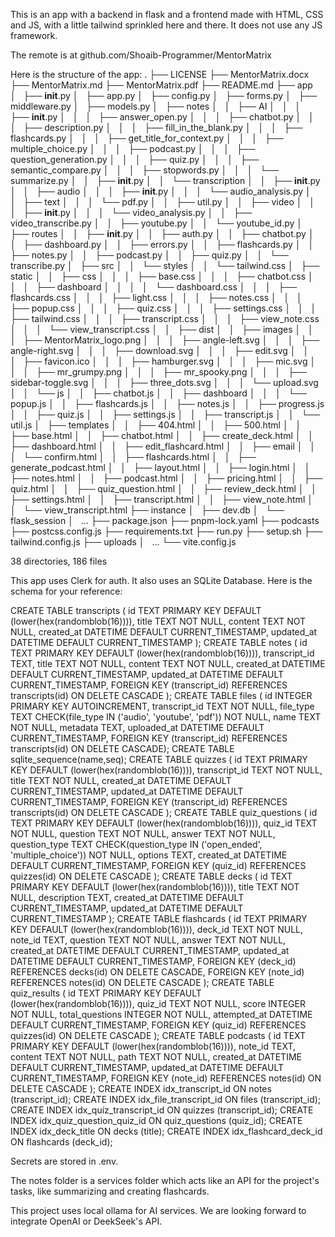 This is an app with a backend in flask and a frontend made with HTML, CSS and JS, with a little tailwind sprinkled here and there. It does not use any JS framework.

The remote is at github.com/Shoaib-Programmer/MentorMatrix

Here is the structure of the app:
.
├── LICENSE
├── MentorMatrix.docx
├── MentorMatrix.md
├── MentorMatrix.pdf
├── README.md
├── app
│   ├── __init__.py
│   ├── app.py
│   ├── config.py
│   ├── forms.py
│   ├── middleware.py
│   ├── models.py
│   ├── notes
│   │   ├── AI
│   │   │   ├── __init__.py
│   │   │   ├── answer_open.py
│   │   │   ├── chatbot.py
│   │   │   ├── description.py
│   │   │   ├── fill_in_the_blank.py
│   │   │   ├── flashcards.py
│   │   │   ├── get_title_for_context.py
│   │   │   ├── multiple_choice.py
│   │   │   ├── podcast.py
│   │   │   ├── question_generation.py
│   │   │   ├── quiz.py
│   │   │   ├── semantic_compare.py
│   │   │   ├── stopwords.py
│   │   │   └── summarize.py
│   │   ├── __init__.py
│   │   └── transcription
│   │       ├── __init__.py
│   │       ├── audio
│   │       │   ├── __init__.py
│   │       │   └── audio_analysis.py
│   │       ├── text
│   │       │   └── pdf.py
│   │       ├── util.py
│   │       ├── video
│   │       │   ├── __init__.py
│   │       │   └── video_analysis.py
│   │       ├── video_transcribe.py
│   │       ├── youtube.py
│   │       └── youtube_id.py
│   ├── routes
│   │   ├── __init__.py
│   │   ├── auth.py
│   │   ├── chatbot.py
│   │   ├── dashboard.py
│   │   ├── errors.py
│   │   ├── flashcards.py
│   │   ├── notes.py
│   │   ├── podcast.py
│   │   ├── quiz.py
│   │   └── transcribe.py
│   ├── src
│   │   └── styles
│   │       └── tailwind.css
│   ├── static
│   │   ├── css
│   │   │   ├── base.css
│   │   │   ├── chatbot.css
│   │   │   ├── dashboard
│   │   │   │   └── dashboard.css
│   │   │   ├── flashcards.css
│   │   │   ├── light.css
│   │   │   ├── notes.css
│   │   │   ├── popup.css
│   │   │   ├── quiz.css
│   │   │   ├── settings.css
│   │   │   ├── tailwind.css
│   │   │   ├── transcript.css
│   │   │   ├── view_note.css
│   │   │   └── view_transcript.css
│   │   ├── dist
│   │   ├── images
│   │   │   ├── MentorMatrix_logo.png
│   │   │   ├── angle-left.svg
│   │   │   ├── angle-right.svg
│   │   │   ├── download.svg
│   │   │   ├── edit.svg
│   │   │   ├── favicon.ico
│   │   │   ├── hamburger.svg
│   │   │   ├── mic.svg
│   │   │   ├── mr_grumpy.png
│   │   │   ├── mr_spooky.png
│   │   │   ├── sidebar-toggle.svg
│   │   │   ├── three_dots.svg
│   │   │   └── upload.svg
│   │   └── js
│   │       ├── chatbot.js
│   │       ├── dashboard
│   │       │   └── popup.js
│   │       ├── flashcards.js
│   │       ├── notes.js
│   │       ├── progress.js
│   │       ├── quiz.js
│   │       ├── settings.js
│   │       ├── transcript.js
│   │       └── util.js
│   ├── templates
│   │   ├── 404.html
│   │   ├── 500.html
│   │   ├── base.html
│   │   ├── chatbot.html
│   │   ├── create_deck.html
│   │   ├── dashboard.html
│   │   ├── edit_flashcard.html
│   │   ├── email
│   │   │   └── confirm.html
│   │   ├── flashcards.html
│   │   ├── generate_podcast.html
│   │   ├── layout.html
│   │   ├── login.html
│   │   ├── notes.html
│   │   ├── podcast.html
│   │   ├── pricing.html
│   │   ├── quiz.html
│   │   ├── quiz_question.html
│   │   ├── review_deck.html
│   │   ├── settings.html
│   │   ├── transcript.html
│   │   ├── view_note.html
│   │   └── view_transcript.html
├── instance
│   ├── dev.db
│   └── flask_session
│       ...
├── package.json
├── pnpm-lock.yaml
├── podcasts
├── postcss.config.js
├── requirements.txt
├── run.py
├── setup.sh
├── tailwind.config.js
├── uploads
│   ...
└── vite.config.js

38 directories, 186 files

This app uses Clerk for auth. It also uses an SQLite Database.
Here is the schema for your reference:

CREATE TABLE transcripts (
                    id TEXT PRIMARY KEY DEFAULT (lower(hex(randomblob(16)))),
                    title TEXT NOT NULL,
                    content TEXT NOT NULL,
                    created_at DATETIME DEFAULT CURRENT_TIMESTAMP,
                    updated_at DATETIME DEFAULT CURRENT_TIMESTAMP
                );
CREATE TABLE notes (
                    id TEXT PRIMARY KEY DEFAULT (lower(hex(randomblob(16)))),
                    transcript_id TEXT,
                    title TEXT NOT NULL,
                    content TEXT NOT NULL,
                    created_at DATETIME DEFAULT CURRENT_TIMESTAMP,
                    updated_at DATETIME DEFAULT CURRENT_TIMESTAMP,
                    FOREIGN KEY (transcript_id) REFERENCES transcripts(id) ON DELETE CASCADE
                );
CREATE TABLE files (
                    id INTEGER PRIMARY KEY AUTOINCREMENT,
                    transcript_id TEXT NOT NULL,
                    file_type TEXT CHECK(file_type IN ('audio', 'youtube', 'pdf')) NOT NULL,
                    name TEXT NOT NULL,
                    metadata TEXT,
                    uploaded_at DATETIME DEFAULT CURRENT_TIMESTAMP,
                    FOREIGN KEY (transcript_id) REFERENCES transcripts(id) ON DELETE CASCADE);
CREATE TABLE sqlite_sequence(name,seq);
CREATE TABLE quizzes (
                    id TEXT PRIMARY KEY DEFAULT (lower(hex(randomblob(16)))),
                    transcript_id TEXT NOT NULL,
                    title TEXT NOT NULL,
                    created_at DATETIME DEFAULT CURRENT_TIMESTAMP,
                    updated_at DATETIME DEFAULT CURRENT_TIMESTAMP,
                    FOREIGN KEY (transcript_id) REFERENCES transcripts(id) ON DELETE CASCADE
                );
CREATE TABLE quiz_questions (
                    id TEXT PRIMARY KEY DEFAULT (lower(hex(randomblob(16)))),
                    quiz_id TEXT NOT NULL,
                    question TEXT NOT NULL,
                    answer TEXT NOT NULL,
                    question_type TEXT CHECK(question_type IN ('open_ended', 'multiple_choice')) NOT NULL,
                    options TEXT,
                    created_at DATETIME DEFAULT CURRENT_TIMESTAMP,
                    FOREIGN KEY (quiz_id) REFERENCES quizzes(id) ON DELETE CASCADE
                );
CREATE TABLE decks (
                    id TEXT PRIMARY KEY DEFAULT (lower(hex(randomblob(16)))),
                    title TEXT NOT NULL,
                    description TEXT,
                    created_at DATETIME DEFAULT CURRENT_TIMESTAMP,
                    updated_at DATETIME DEFAULT CURRENT_TIMESTAMP
                );
CREATE TABLE flashcards (
                    id TEXT PRIMARY KEY DEFAULT (lower(hex(randomblob(16)))),
                    deck_id TEXT NOT NULL,
                    note_id TEXT,
                    question TEXT NOT NULL,
                    answer TEXT NOT NULL,
                    created_at DATETIME DEFAULT CURRENT_TIMESTAMP,
                    updated_at DATETIME DEFAULT CURRENT_TIMESTAMP,
                    FOREIGN KEY (deck_id) REFERENCES decks(id) ON DELETE CASCADE,
                    FOREIGN KEY (note_id) REFERENCES notes(id) ON DELETE CASCADE
                );
CREATE TABLE quiz_results (
                    id TEXT PRIMARY KEY DEFAULT (lower(hex(randomblob(16)))),
                    quiz_id TEXT NOT NULL,
                    score INTEGER NOT NULL,
                    total_questions INTEGER NOT NULL,
                    attempted_at DATETIME DEFAULT CURRENT_TIMESTAMP,
                    FOREIGN KEY (quiz_id) REFERENCES quizzes(id) ON DELETE CASCADE
                );
CREATE TABLE podcasts (
                    id TEXT PRIMARY KEY DEFAULT (lower(hex(randomblob(16)))),
                    note_id TEXT,
                    content TEXT NOT NULL,
                    path TEXT NOT NULL,
                    created_at DATETIME DEFAULT CURRENT_TIMESTAMP,
                    updated_at DATETIME DEFAULT CURRENT_TIMESTAMP,
                    FOREIGN KEY (note_id) REFERENCES notes(id) ON DELETE CASCADE
                );
CREATE INDEX idx_transcript_id ON notes (transcript_id);
CREATE INDEX idx_file_transcript_id ON files (transcript_id);
CREATE INDEX idx_quiz_transcript_id ON quizzes (transcript_id);
CREATE INDEX idx_quiz_question_quiz_id ON quiz_questions (quiz_id);
CREATE INDEX idx_deck_title ON decks (title);
CREATE INDEX idx_flashcard_deck_id ON flashcards (deck_id);


Secrets are stored in .env.

The notes folder is a services folder which acts like an API for the project's tasks, like summarizing and creating flashcards.

This project uses local ollama for AI services. We are looking forward to integrate OpenAI or
DeekSeek's API.
